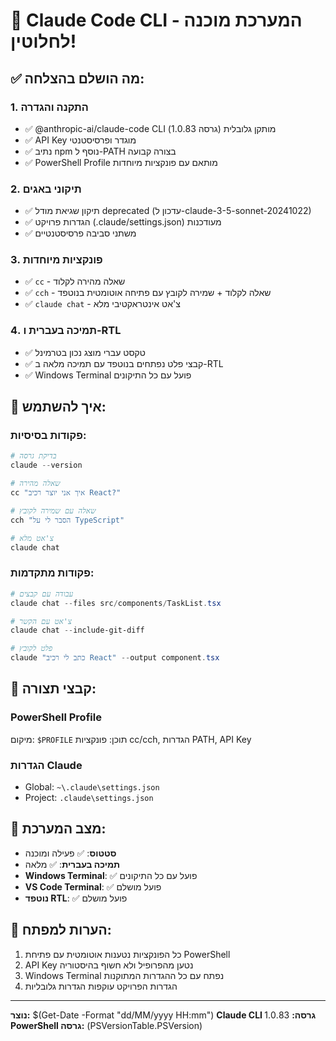 # 🚀 Claude Code CLI - המערכת מוכנה לחלוטין!

## ✅ מה הושלם בהצלחה:

### 1. התקנה והגדרה

- ✅ @anthropic-ai/claude-code CLI (גרסה 1.0.83) מותקן גלובלית
- ✅ API Key מוגדר ופרסיסטנטי
- ✅ נתיב npm נוסף ל-PATH בצורה קבועה
- ✅ PowerShell Profile מותאם עם פונקציות מיוחדות

### 2. תיקוני באגים

- ✅ תיקון שגיאת מודל deprecated (עדכון ל-claude-3-5-sonnet-20241022)
- ✅ הגדרות פרויקט (.claude/settings.json) מעודכנות
- ✅ משתני סביבה פרסיסטנטיים

### 3. פונקציות מיוחדות

- ✅ `cc` - שאלה מהירה לקלוד
- ✅ `cch` - שאלה לקלוד + שמירה לקובץ עם פתיחה אוטומטית בנוטפד
- ✅ `claude chat` - צ'אט אינטראקטיבי מלא

### 4. תמיכה בעברית ו-RTL

- ✅ טקסט עברי מוצג נכון בטרמינל
- ✅ קבצי פלט נפתחים בנוטפד עם תמיכה מלאה ב-RTL
- ✅ Windows Terminal פועל עם כל התיקונים

## 🎯 איך להשתמש:

### פקודות בסיסיות:

```powershell
# בדיקת גרסה
claude --version

# שאלה מהירה
cc "איך אני יוצר רכיב React?"

# שאלה עם שמירה לקובץ
cch "הסבר לי על TypeScript"

# צ'אט מלא
claude chat
```

### פקודות מתקדמות:

```powershell
# עבודה עם קבצים
claude chat --files src/components/TaskList.tsx

# צ'אט עם הקשר
claude chat --include-git-diff

# פלט לקובץ
claude "כתב לי רכיב React" --output component.tsx
```

## 🔧 קבצי תצורה:

### PowerShell Profile

מיקום: `$PROFILE`
תוכן: פונקציות cc/cch, הגדרות PATH, API Key

### הגדרות Claude

- Global: `~\.claude\settings.json`
- Project: `.claude\settings.json`

## 🚀 מצב המערכת:

- **סטטוס**: ✅ פעילה ומוכנה
- **תמיכה בעברית**: ✅ מלאה
- **Windows Terminal**: ✅ פועל עם כל התיקונים
- **VS Code Terminal**: ✅ פועל מושלם
- **נוטפד RTL**: ✅ פועל מושלם

## 📝 הערות למפתח:

1. כל הפונקציות נטענות אוטומטית עם פתיחת PowerShell
2. API Key נטען מהפרופיל ולא חשוף בהיסטוריה
3. Windows Terminal נפתח עם כל ההגדרות המתוקנות
4. הגדרות הפרויקט עוקפות הגדרות גלובליות

---

**נוצר:** $(Get-Date -Format "dd/MM/yyyy HH:mm")
**Claude CLI גרסה:** 1.0.83
**PowerShell גרסה:** $($PSVersionTable.PSVersion)
